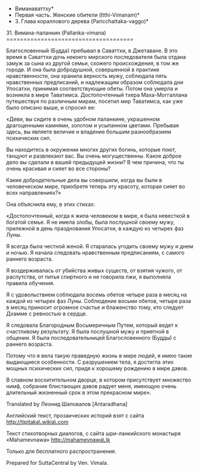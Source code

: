 * Виманаваттху*
* Первая часть\. Женские обители \(Itthi\-Vimanam\)*
* 3\. Глава кораллового дерева \(Paricchattaka\-vaggo\)*

31\. Вимана\-паланкин \(Pallanka\-vimana\)
\=\=\=\=\=\=\=\=\=\=\=\=\=\=\=\=\=\=\=\=\=\=\=\=\=\=\=\=\=\=\=\=\=\=\=\=\=

Благословенный \(Будда\) пребывал в Саваттхи, в Джетаване\. В это время в Саваттхи дочь некоего мирского последователя была отдана замуж за сына из другой семьи, схожего происхождения, в том же городе\. И она была добродушной, совершенной в практике нравственности, она хранила верность мужу, соблюдала пять нравственных предписаний, и надлежащим образом соблюдала дни Упосатхи, принимая соответствующие обеты\. Потом она умерла и возникла в мире Таватимса\. Достопочтенный тхера Маха\-Моггаллана путешествуя по различным мирам, посетил мир Таватимса, как уже было описано выше, и спросил ее:

«Деви, вы сидите в очень удобном паланкине, украшенном драгоценными камнями, золотом и усыпанном цветами\. Пребывая здесь, вы являете величие и владение большим разнообразием психических сил\.

Вы находитесь в окружении многих других богинь, которые поют, танцуют и развлекают вас\. Вы очень могущественны\. Какое доброе дело вы сделали в вашей предыдущей жизни? В чем причина, что ты очень красивая и сияет во все стороны?

Какие добродетельные дела вы совершили, когда вы были в человеческом мире, приобретя теперь эту красоту, которая сияет во всех направлениях?»

Она объяснила ему, в этих стихах:

«Достопочтенный, когда я жила человеком в мире, я была невесткой в богатой семье\. Я не имела злобы, была послушной своему мужу, прилежной в день празднования Упосатхи, в каждую из четырех фаз Луны\.

Я всегда была честной женой\. Я старалась угодить своему мужу и днем и ночью\. Я начала следовать нравственным предписаниям, с самого раннего возраста\.

Я воздерживалась от убийства живых существ, от взятия чужого, от распутства, от питья спиртного и не говорила лжи, я выполняла правила обучения\.

Я с удовольствием соблюдала восемь обетов четыре раза в месяц на каждой из четырех фаз Луны\. Соблюдение восьми обетов, четыре раза в месяц приносит огромное счастье и блаженство тому, кто следует Дхамме с ревностью в сердце\.

Я следовала Благородным Восьмеричным Путем, который ведет к счастливому результату\. Я была послушной мужу и приятной в общении\. Я была последовательницей Благословенного \(Будды\) с раннего возраста\.

Потому что я вела такую праведную жизнь в мире людей, я имею такие выдающиеся особенности\. С разрушением тела, я достигла этих мощных психических сил, придя к хорошему рождению в мире дэвов\.

В славном восхитительном дворце, в котором присутствует множество нимф, собрание блистающих дэвов радует меня, имеющую очень длительный жизненный срок в этом прекрасном мире»\.

Translated by Леонид Шаповалов \[Antaradhana\]

Английский текст, прозаических историй взят с сайта <http://tipitaka\.wikia\.com>

Текст стихотворных диалогов, с сайта шри\-ланкийского монастыря «Mahamevnawa» <http://mahamevnawa\.lk>

Только для бесплатного распространения\.

Prepared for SuttaCentral by Ven\. Vimala\.